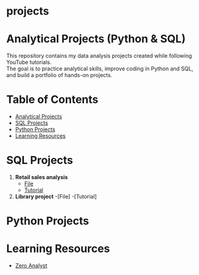 # projects

# Analytical Projects (Python & SQL)

This repository contains my data analysis projects created while following YouTube tutorials.  
The goal is to practice analytical skills, improve coding in Python and SQL, and build a portfolio of hands-on projects.  

# Table of Contents

- [Analytical Projects](#-analytical-projects)
- [SQL Projects](#-sql-projects)
- [Python Projects](#-python-projects)
- [Learning Resources](#-learning-resources)

# SQL Projects

1. **Retail sales analysis**
   - [File](./project_p1/sql_query_p1.sql)
   - [Tutorial](https://www.youtube.com/watch?v=ChIQjGBI3AM&t=763s)
2. **Library project**
   -[File]
   -[Tutorial]

# Python Projects



# Learning Resources

 - [Zero Analyst](https://www.youtube.com/@zero_analyst)
